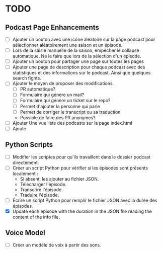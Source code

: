 # TODO

## Podcast Page Enhancements
- [ ] Ajouter un bouton avec une icône aléatoire sur la page podcast 
      pour sélectionner aléatoirement une saison et un épisode.
- [ ] Lors de la saisie manuelle de la saison, empêcher le collapse automatique. 
      Ne le faire que lors de la sélection d'un épisode.
- [ ] Ajouter un bouton pour partager une page sur toutes les pages
- [ ] Ajouter une page de description pour chaque podcast avec des statistiques et 
      des informations sur le podcast. Ainsi que quelques search fights.
- [ ] Ajouter le moyen de proposer des modifications. 
    - [ ] PR automatique?
    - [ ] Formulaire qui génère un mail? 
    - [ ] Formulaire qui génère un ticket sur le repo?
    - [ ] Permet d'ajouter la personne qui parle
    - [ ] Permet de corriger le transcript ou sa traduction
    - Possible de faire des PR anonymes?
- [ ] Ajouter Une vue liste des podcasts sur la page index.html
- [ ] Ajoute

## Python Scripts
- [ ] Modifier les scriptes pour qu'ils travaillent dans le dossier podcast directement.
- [ ] Créer un script Python pour vérifier si les épisodes sont présents localement :
  - Si absent, les ajouter au fichier JSON.
  - Télécharger l'épisode.
  - Transcrire l'épisode.
  - Traduire l'épisode.
- [ ] Écrire un script Python pour remplir le fichier JSON avec la durée des épisodes.
- [x] Update each episode with the duration in the JSON file reading the content of the info file.

## Voice Model
- [ ] Créer un modèle de voix à partir des sons.

